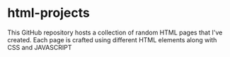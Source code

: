 # html-projects
This GitHub repository hosts a collection of random HTML pages that I've created. Each page is crafted using different HTML elements along with CSS and JAVASCRIPT
